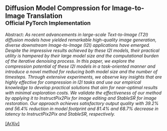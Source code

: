 ## Diffusion Model Compression for Image-to-Image Translation<br><sub>Official PyTorch Implementation</sub>

Abstract: *As recent advancements in large-scale Text-to-Image (T2I) diffusion models have yielded remarkable high-quality image generation, diverse downstream Image-to-Image (I2I) applications have emerged. Despite the impressive results achieved by these I2I models, their practical utility is hampered by their large model size and the computational burden of the iterative denoising process. In this paper, we explore the compression potential of these I2I models in a task-oriented manner and introduce a novel method for reducing both model size and the number of timesteps. Through extensive experiments, we observe key insights that are highly effective for compression in I2I tasks and use our empirical knowledge to develop practical solutions that aim for near-optimal results with minimal exploration costs. We validate the effectiveness of our method by applying it to InstructPix2Pix for image editing and StableSR for image restoration. Our approach achieves satisfactory output quality with 39.2\% and 56.4\% reduction in model footprint and 81.4\% and 68.7\% decrease in latency to InstructPix2Pix and StableSR, respectively.*


[\[ArXiv\]](https://arxiv.org/abs/2401.17547)

